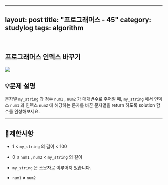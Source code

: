 ﻿
---
layout: post
title: "프로그래머스 - 45"
category: studylog
tags: algorithm
---

<br>

## 프로그래머스 인덱스 바꾸기


![](https://velog.velcdn.com/images/dlsdud9098/post/e1464da6-734f-4172-a5d3-8df73b71a328/image.png)
## 💡문제 설명
문자열 ```my_string```
과 정수 ```num1```
, ```num2```
가 매개변수로 주어질 때, ```my_string```
에서 인덱스 ```num1```
과 인덱스 ```num2```
에 해당하는 문자를 바꾼 문자열을 return 하도록 solution 함수를 완성해보세요.


---




## 🚫제한사항


* 1 &lt; ```my_string```
의 길이 &lt; 100




* 0 ≤ ```num1```
, ```num2```
 &lt; ```my_string```
의 길이




* ```my_string```
은 소문자로 이루어져 있습니다.




* ```num1```
 ≠ ```num2```
